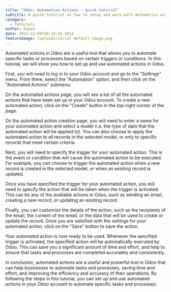 ```yaml
---
title: "Odoo: Automation Actions - quick tutorial"
subtitle: A quick tutorial on how to setup and work with Automation action
category:
  - Tutorials
author: Ruben
date: 2022-12-09T20:19:16.501Z
featureImage: /uploads/social_default_image.png
---
```

Automated actions in Odoo are a useful tool that allows you to automate specific tasks or processes based on certain triggers or conditions. In this tutorial, we will show you how to set up and use automated actions in Odoo.

First, you will need to log in to your Odoo account and go to the "Settings" menu. From there, select the "Automation" option, and then click on the "Automated Actions" submenu.

On the automated actions page, you will see a list of all the automated actions that have been set up in your Odoo account. To create a new automated action, click on the "Create" button in the top-right corner of the page.

On the automated action creation page, you will need to enter a name for your automated action and select a model (i.e. the type of data that the automated action will be applied to). You can also choose to apply the automated action to all records in the selected model, or only to specific records that meet certain criteria.

Next, you will need to specify the trigger for your automated action. This is the event or condition that will cause the automated action to be executed. For example, you can choose to trigger the automated action when a new record is created in the selected model, or when an existing record is updated.

Once you have specified the trigger for your automated action, you will need to specify the action that will be taken when the trigger is activated. This can be any of the available actions in Odoo, such as sending an email, creating a new record, or updating an existing record.

Finally, you can customize the details of the action, such as the recipients of the email, the content of the email, or the data that will be used to create or update the record. Once you are satisfied with the settings for your automated action, click on the "Save" button to save the action.

Your automated action is now ready to be used. Whenever the specified trigger is activated, the specified action will be automatically executed by Odoo. This can save you a significant amount of time and effort, and help to ensure that tasks and processes are completed accurately and consistently.

In conclusion, automated actions are a useful and powerful tool in Odoo that can help businesses to automate tasks and processes, saving time and effort, and improving the efficiency and accuracy of their operations. By following the steps in this tutorial, you can set up and use automated actions in your Odoo account to automate specific tasks and processes.